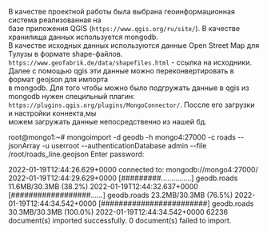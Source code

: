 В качестве проектной работы была выбрана геоинформационная система реализованная на      
базе приложения QGIS (`https://www.qgis.org/ru/site/`). В качестве хранилища данных используется mongodb.     
В качестве исходных данных используются данные Open Street Map для Тулузы в формате shape-файлов.       
`https://www.geofabrik.de/data/shapefiles.html` - ссылка на исходники.        
Далее с помощью qgis эти данные можно переконвертировать в формат geojson для импорта        
в mongodb. Для того чтобы можно было подгружать данные в qgis из mongodb нужен специльный плагин:     
`https://plugins.qgis.org/plugins/MongoConnector/`. Поссле его загрузки и настройки коннекта,мы       
можем загружать данные непосредственно из нашей бд.

root@mongo1:~# mongoimport -d geodb -h mongo4:27000 -c roads --jsonArray  -u userroot --authenticationDatabase admin --file /root/roads_line.geojson
Enter password:

2022-01-19T12:44:26.629+0000    connected to: mongodb://mongo4:27000/
2022-01-19T12:44:29.629+0000    [#########...............] geodb.roads  11.6MB/30.3MB (38.2%)
2022-01-19T12:44:32.637+0000    [##################......] geodb.roads  23.2MB/30.3MB (76.5%)
2022-01-19T12:44:34.542+0000    [########################] geodb.roads  30.3MB/30.3MB (100.0%)
2022-01-19T12:44:34.542+0000    62236 document(s) imported successfully. 0 document(s) failed to import.


